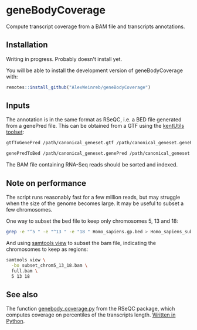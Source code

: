 
# geneBodyCoverage


Compute transcript coverage from a BAM file and transcripts annotations.

## Installation

Writing in progress. Probably doesn't install yet.

You will be able to install the development version of geneBodyCoverage with:

``` r
remotes::install_github("AlexWeinreb/geneBodyCoverage")
```

## Inputs

The annotation is in the same format as RSeQC, i.e. a BED file generated from a genePred file. This can be obtained from a GTF using the [kentUtils toolset](https://hgdownload.soe.ucsc.edu/admin/exe/):

```bash
gtfToGenePred /path/canonical_geneset.gtf /path/canonical_geneset.genePred

genePredToBed /path/canonical_geneset.genePred /path/canonical_geneset.genePred.bed
```

The BAM file containing RNA-Seq reads should be sorted and indexed.

## Note on performance

The script runs reasonably fast for a few million reads, but may struggle when the size of the genome becomes large. It may be useful to subset a few chromosomes.

One way to subset the bed file to keep only chromosomes 5, 13 and 18:
```bash
grep -e "^5 " -e "^13 " -e "18 " Homo_sapiens.gp.bed > Homo_sapiens_subset.gp.bed
```

And using [samtools view](http://www.htslib.org/doc/samtools-view.html) to subset the bam file, indicating the chromosomes to keep as regions:

```bash
samtools view \
  -bo subset_chrom5_13_18.bam \
  full.bam \
  5 13 18
```



## See also

The function [genebody_coverage.py](https://rseqc.sourceforge.net/#genebody-coverage-py) from the RSeQC package, which computes coverage on percentiles of the transcripts length. [Written in Python](https://github.com/MonashBioinformaticsPlatform/RSeQC/blob/master/rseqc/modules/geneBody_coverage.py).
